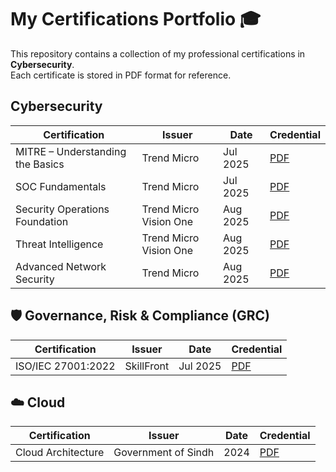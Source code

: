 # My Certifications Portfolio 🎓 

This repository contains a collection of my professional certifications in **Cybersecurity**.  
Each certificate is stored in PDF format for reference.  



## Cybersecurity

| Certification | Issuer | Date | Credential |
|---------------|--------|------|------------|
| MITRE – Understanding the Basics | Trend Micro | Jul 2025 | [PDF](./Cybersecurity/mitre_understanding_basics_trendmicro.pdf) |
| SOC Fundamentals | Trend Micro | Jul 2025 | [PDF](./Cybersecurity/soc_fundamentals_trendmicro.pdf) |
| Security Operations Foundation | Trend Micro Vision One | Aug 2025 | [PDF](./Cybersecurity/trendvisionone_security_ops_foundation.pdf) |
| Threat Intelligence | Trend Micro Vision One | Aug 2025 | [PDF](./Cybersecurity/trendvisionone_threat_intelligence.pdf) |
| Advanced Network Security | Trend Micro | Aug 2025 | [PDF](./Cybersecurity/trendmicro_advanced_network_security.pdf) |

## 🛡 Governance, Risk & Compliance (GRC)
| Certification | Issuer | Date | Credential |
|---------------|--------|------|------------|
| ISO/IEC 27001:2022 | SkillFront | Jul 2025 | [PDF](./GRC/iso_27001_2022_Information_Secuirty_Associate.pdf) |


## ☁️ Cloud
| Certification | Issuer | Date | Credential |
|---------------|--------|------|------------|
| Cloud Architecture | Government of Sindh | 2024 | [PDF](./Cloud/cloud_architecture_sindhgovt.pdf) |
